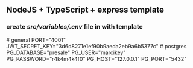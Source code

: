 ## NodeJS + TypeScript + express template

### create *src/variables/.env* file in with template
\# general
PORT="4001"
JWT_SECRET_KEY="3d6d8271e1ef90b9aeda2eb9a6b5377c"
\# postgres
PG_DATABASE="presale"
PG_USER="marcikey"
PG_PASSWORD="r4k4m4k4f0"
PG_HOST="127.0.0.1"
PG_PORT="5432"
